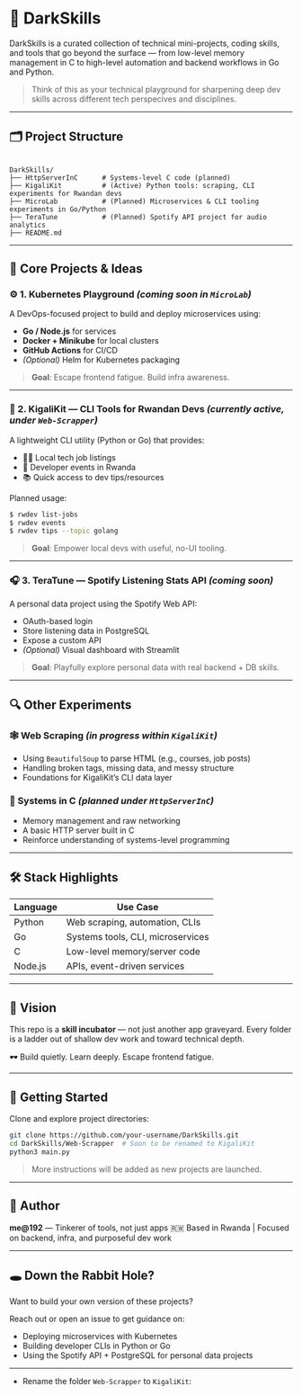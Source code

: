 # 🧠 DarkSkills

DarkSkills is a curated collection of technical mini-projects, coding skills, and tools that go beyond the surface — from low-level memory management in C to high-level automation and backend workflows in Go and Python.

> Think of this as your technical playground for sharpening deep dev skills across different tech perspecives and disciplines.

---

## 🗂️ Project Structure

```

DarkSkills/
├── HttpServerInC      # Systems-level C code (planned)
├── KigaliKit          # (Active) Python tools: scraping, CLI experiments for Rwandan devs
├── MicroLab           # (Planned) Microservices & CLI tooling experiments in Go/Python
├── TeraTune           # (Planned) Spotify API project for audio analytics
├── README.md

````

---

## 🔧 Core Projects & Ideas

### ⚙️ 1. Kubernetes Playground *(coming soon in `MicroLab`)*
A DevOps-focused project to build and deploy microservices using:
- **Go / Node.js** for services
- **Docker + Minikube** for local clusters
- **GitHub Actions** for CI/CD
- *(Optional)* Helm for Kubernetes packaging

> **Goal**: Escape frontend fatigue. Build infra awareness.

---

### 💬 2. KigaliKit — CLI Tools for Rwandan Devs *(currently active, under `Web-Scrapper`)*
A lightweight CLI utility (Python or Go) that provides:
- 🧑‍💻 Local tech job listings
- 📅 Developer events in Rwanda
- 📚 Quick access to dev tips/resources

Planned usage:

```bash
$ rwdev list-jobs
$ rwdev events
$ rwdev tips --topic golang
````

> **Goal**: Empower local devs with useful, no-UI tooling.

---

### 🎧 3. TeraTune — Spotify Listening Stats API *(coming soon)*

A personal data project using the Spotify Web API:

* OAuth-based login
* Store listening data in PostgreSQL
* Expose a custom API
* *(Optional)* Visual dashboard with Streamlit

> **Goal**: Playfully explore personal data with real backend + DB skills.

---

## 🔍 Other Experiments

### 🕸️ Web Scraping *(in progress within `KigaliKit`)*

* Using `BeautifulSoup` to parse HTML (e.g., courses, job posts)
* Handling broken tags, missing data, and messy structure
* Foundations for KigaliKit’s CLI data layer

### 🧠 Systems in C *(planned under `HttpServerInC`)*

* Memory management and raw networking
* A basic HTTP server built in C
* Reinforce understanding of systems-level programming

---

## 🛠️ Stack Highlights

| Language | Use Case                          |
| -------- | --------------------------------- |
| Python   | Web scraping, automation, CLIs    |
| Go       | Systems tools, CLI, microservices |
| C        | Low-level memory/server code      |
| Node.js  | APIs, event-driven services       |

---

## 📌 Vision

This repo is a **skill incubator** — not just another app graveyard.
Every folder is a ladder out of shallow dev work and toward technical depth.

🕶️ Build quietly. Learn deeply. Escape frontend fatigue.

---

## 🧱 Getting Started

Clone and explore project directories:

```bash
git clone https://github.com/your-username/DarkSkills.git
cd DarkSkills/Web-Scrapper  # Soon to be renamed to KigaliKit
python3 main.py
```

> More instructions will be added as new projects are launched.

---

## 📍 Author

**me\@192** — Tinkerer of tools, not just apps
🇷🇼 Based in Rwanda | Focused on backend, infra, and purposeful dev work

---

## 🕳️ Down the Rabbit Hole?

Want to build your own version of these projects?

Reach out or open an issue to get guidance on:

* Deploying microservices with Kubernetes
* Building developer CLIs in Python or Go
* Using the Spotify API + PostgreSQL for personal data projects

---

- Rename the folder `Web-Scrapper` to `KigaliKit`:
